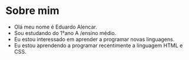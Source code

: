 # Sobre mim
- Olá meu nome é Eduardo Alencar.
- Sou estudando do 1°ano A /ensino médio.
- Eu estou interessado em aprender a programar novas linguagens.
- Eu estou aprendendo a programar recentimente a linguagem HTML e CSS.
